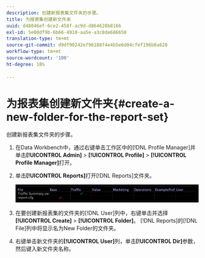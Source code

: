 ```yaml
---
description: 创建新报表集文件夹的步骤。
title: 为报表集创建新文件夹
uuid: d48046ef-6ce2-458f-ac9d-d864628b8166
exl-id: 5e00df9b-6b66-4910-aa5e-a3c8de686650
translation-type: tm+mt
source-git-commit: d9df90242ef96188f4e4b5e6d04cfef196b0a628
workflow-type: tm+mt
source-wordcount: '100'
ht-degree: 18%

---
```


# 为报表集创建新文件夹{#create-a-new-folder-for-the-report-set}

创建新报表集文件夹的步骤。

1. 在Data Workbench中，通过右键单击工作区中的[!DNL Profile Manager]并单击&#x200B;**[!UICONTROL Admin]** > **[!UICONTROL Profile]** > **[!UICONTROL Profile Manager]**&#x200B;打开。
1. 单击&#x200B;**[!UICONTROL Reports]**&#x200B;打开[!DNL Reports]文件夹。

   ![步骤信息](assets/vis_Reports_Manager.png)

1. 在要创建新报表集的文件夹的[!DNL User]列中，右键单击并选择&#x200B;**[!UICONTROL Create]** > **[!UICONTROL Folder]**。 [!DNL Reports]的[!DNL File]列中将显示名为New Folder的文件夹。
1. 右键单击新文件夹的&#x200B;**[!UICONTROL User]**&#x200B;列，单击&#x200B;**[!UICONTROL Dir]**&#x200B;参数，然后键入新文件夹名称。
